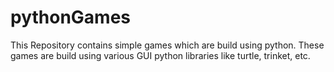 # pythonGames
This Repository contains simple games which are build using python. These games are build using various GUI python libraries like turtle, trinket, etc.
